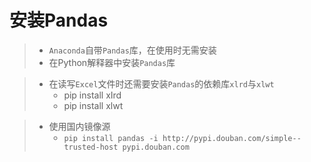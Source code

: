 # 安装Pandas
> * `Anaconda`自带`Pandas`库，在使用时无需安装
> * 在Python解释器中安装`Pandas`库

> * 在读写`Excel`文件时还需要安装`Pandas`的依赖库`xlrd`与`xlwt`
>   * pip install xIrd 
>   * pip install xlwt

> * 使用国内镜像源
>   * `pip install pandas -i http://pypi.douban.com/simple--trusted-host pypi.douban.com`

